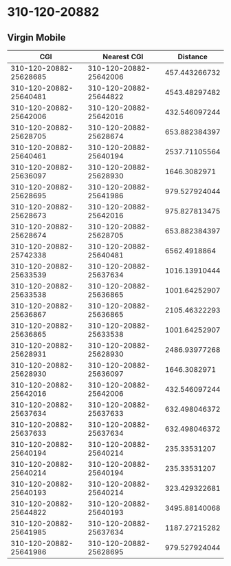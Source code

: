 # 310-120-20882
## Virgin Mobile


| CGI | Nearest CGI | Distance |
|-----|-------------|----------|
| 310-120-20882-25628685 | 310-120-20882-25642006 | 457.443266732 |
| 310-120-20882-25640481 | 310-120-20882-25644822 | 4543.48297482 |
| 310-120-20882-25642006 | 310-120-20882-25642016 | 432.546097244 |
| 310-120-20882-25628705 | 310-120-20882-25628674 | 653.882384397 |
| 310-120-20882-25640461 | 310-120-20882-25640194 | 2537.71105564 |
| 310-120-20882-25636097 | 310-120-20882-25628930 | 1646.3082971 |
| 310-120-20882-25628695 | 310-120-20882-25641986 | 979.527924044 |
| 310-120-20882-25628673 | 310-120-20882-25642016 | 975.827813475 |
| 310-120-20882-25628674 | 310-120-20882-25628705 | 653.882384397 |
| 310-120-20882-25742338 | 310-120-20882-25640481 | 6562.4918864 |
| 310-120-20882-25633539 | 310-120-20882-25637634 | 1016.13910444 |
| 310-120-20882-25633538 | 310-120-20882-25636865 | 1001.64252907 |
| 310-120-20882-25636867 | 310-120-20882-25636865 | 2105.46322293 |
| 310-120-20882-25636865 | 310-120-20882-25633538 | 1001.64252907 |
| 310-120-20882-25628931 | 310-120-20882-25628930 | 2486.93977268 |
| 310-120-20882-25628930 | 310-120-20882-25636097 | 1646.3082971 |
| 310-120-20882-25642016 | 310-120-20882-25642006 | 432.546097244 |
| 310-120-20882-25637634 | 310-120-20882-25637633 | 632.498046372 |
| 310-120-20882-25637633 | 310-120-20882-25637634 | 632.498046372 |
| 310-120-20882-25640194 | 310-120-20882-25640214 | 235.33531207 |
| 310-120-20882-25640214 | 310-120-20882-25640194 | 235.33531207 |
| 310-120-20882-25640193 | 310-120-20882-25640214 | 323.429322681 |
| 310-120-20882-25644822 | 310-120-20882-25640193 | 3495.88140068 |
| 310-120-20882-25641985 | 310-120-20882-25637634 | 1187.27215282 |
| 310-120-20882-25641986 | 310-120-20882-25628695 | 979.527924044 |
